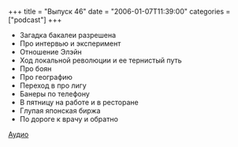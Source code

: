 +++
title = "Выпуск 46"
date = "2006-01-07T11:39:00"
categories = ["podcast"]
+++


- Загадка бакалеи разрешена
- Про интервью и эксперимент
- Отношение Элэйн
- Ход локальной революции и ее тернистый путь
- Про боян
- Про географию
- Переход в про лигу
- Банеры по телефону
- В пятницу на работе и в ресторане
- Глупая японская биржа
- По дороге к врачу и обратно

[Аудио](https://podcast.umputun.com/media/ump_podcast46.mp3)
<audio src="https://podcast.umputun.com/media/ump_podcast46.mp3" preload="none">